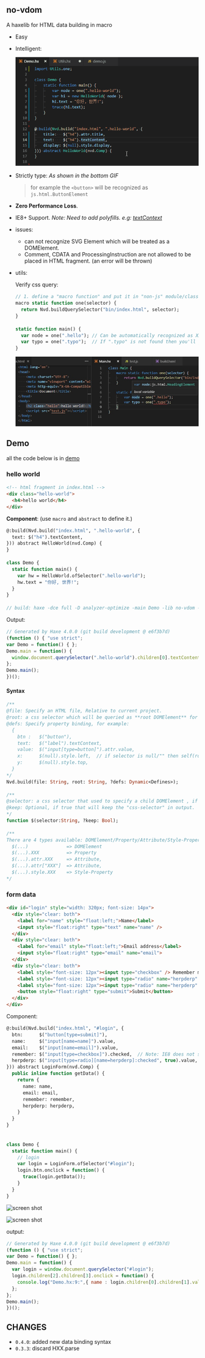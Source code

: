 no-vdom
--------

A haxelib for HTML data building in macro

* Easy

* Intelligent:

  ![screen shot](demo/demo-3.gif)

* Strictly type: *As shown in the bottom GIF*

  > for example the `<button>` will be recognized as `js.html.ButtonElement`

* **Zero Performance Loss**.

* IE8+ Support. *Note: Need to add polyfills. e.g: [textContext](http://eligrey.com/blog/post/textcontent-in-ie8)*

* issues:
  - can not recognize SVG Element which will be treated as a DOMElement.
  - Comment, CDATA and ProcessingInstruction are not allowed to be placed in HTML fragment. (an error will be thrown)

* utils:

  Verify css query:

  ```haxe
  // 1. define a "macro function" and put it in "non-js" module/class file
  macro static function one(selector) {
    return Nvd.buildQuerySelector("bin/index.html", selector);
  }

  static function main() {
    var node = one(".hello"); // Can be automatically recognized as XXXElement
    var typo = one(".typo");  // If ".typo" is not found then you'll get an error in compile time
  }
  ```
  ![screen shot](demo/vali_css.jpg)

## Demo

all the code below is in [demo](demo/Demo.hx?ts=4)

### hello world

```html
<!-- html fragment in index.html -->
<div class="hello-world">
  <h4>hello world</h4>
</div>
```

**Component**: (use `macro` and `abstract` to define it.)

```haxe
@:build(Nvd.build("index.html", ".hello-world", {
  text: $("h4").textContent,
})) abstract HelloWorld(nvd.Comp) {
}

class Demo {
  static function main() {
    var hw = HelloWorld.ofSelector(".hello-world");
    hw.text = "你好, 世界!";
  }
}

// build: haxe -dce full -D analyzer-optimize -main Demo -lib no-vdom -js demo.js
```

Output:

```js
// Generated by Haxe 4.0.0 (git build development @ e6f3b7d)
(function () { "use strict";
var Demo = function() { };
Demo.main = function() {
  window.document.querySelector(".hello-world").children[0].textContent = "你好, 世界!";
};
Demo.main();
})();
```

#### Syntax

```haxe
/**
@file: Specify an HTML file, Relative to current project.
@root: a css selector which will be queried as **root DOMElement** for the Component.
@defs: Specify property binding, for example:
  {
    btn :   $("button"),
    text:   $("label").textContext,
    value:  $("input[type=button]").attr.value,
    x:      $(null).style.left,  // if selector is null/"" then self(root DOMElement).
    y:      $(null).style.top,
  }
*/
Nvd.build(file: String, root: String, ?defs: Dynamic<Defines>);

/**
@selector: a css selector that used to specify a child DOMElement , if null it's represented as root DOMElement.
@keep: Optional, if true that will keep the "css-selector" in output.
*/
function $(selector:String, ?keep: Bool);

/**
There are 4 types available: DOMElement/Property/Attribute/Style-Property
  $(...)              => DOMElement
  $(...).XXX          => Property
  $(...).attr.XXX     => Attribute,
  $(...).attr["XXX"]  => Attribute,
  $(...).style.XXX    => Style-Property
*/
```

### form data

```html
<div id="login" style="width: 320px; font-size: 14px">
  <div style="clear: both">
    <label for="name" style="float:left;">Name</label>
    <input style="float:right" type="text" name="name" />
  </div>
  <div style="clear: both">
    <label for="email" style="float:left;">Email address</label>
    <input style="float:right" type="email" name="email">
  </div>
  <div style="clear: both">
    <label style="font-size: 12px"><input type="checkbox" /> Remember me </label>
    <label style="font-size: 12px"><input type="radio" name="herpderp" value="herp" checked="checked" /> Herp </label>
    <label style="font-size: 12px"><input type="radio" name="herpderp" value="derp" /> Derp </label>
    <button style="float:right" type="submit">Submit</button>
  </div>
</div>
```

Component:

```hx
@:build(Nvd.build("index.html", "#login", {
  btn:      $("button[type=submit]"),
  name:     $("input[name=name]").value,
  email:    $("input[name=email]").value,
  remember: $("input[type=checkbox]").checked,  // Note: IE8 does not support the pseudo-selector ":checked"
  herpderp: $("input[type=radio][name=herpderp]:checked", true).value,
})) abstract LoginForm(nvd.Comp) {
  public inline function getData() {
    return {
      name: name,
      email: email,
      remember: remember,
      herpderp: herpderp,
    }
  }
}


class Demo {
  static function main() {
    // login
    var login = LoginForm.ofSelector("#login");
    login.btn.onclick = function() {
      trace(login.getData());
    }
  }
}
```

![screen shot](demo/demo.gif)

![screen shot](demo/demo-2.gif)

output:

```js
// Generated by Haxe 4.0.0 (git build development @ e6f3b7d)
(function () { "use strict";
var Demo = function() { };
Demo.main = function() {
  var login = window.document.querySelector("#login");
  login.children[2].children[3].onclick = function() {
    console.log("Demo.hx:9:",{ name : login.children[0].children[1].value, email : login.children[1].children[1].value, remember : login.children[2].children[0].children[0].checked, herpderp : login.querySelector("input[type=radio][name=herpderp]:checked").value});
  };
};
Demo.main();
})();
```

## CHANGES

* `0.4.0`: added new data binding syntax
* `0.3.3`: discard HXX.parse
